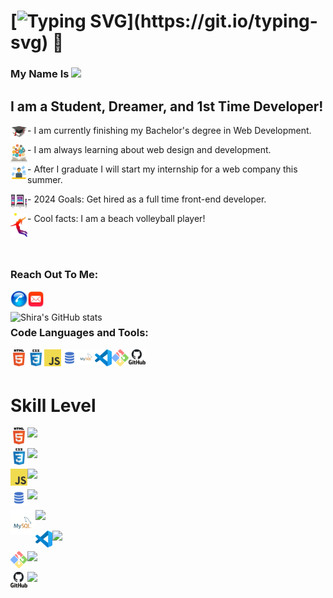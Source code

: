 # [![Typing SVG](https://readme-typing-svg.demolab.com?font=Orbitron&size=24&pause=1000&color=3849F7B6&center=true&random=false&width=435&lines=Welcome+to+my+profile!)](https://git.io/typing-svg) 👋

### My Name Is <img src="https://readme-components.vercel.app/api?component=text&text=%20Shira&fill=linear-gradient%28to%20top%2C%20%99ffff%200%25%2C%20%99ffff%20100%25%29%3B">

## I am a Student, Dreamer, and 1st Time Developer!

<img align="left" alt="degree" width="27px" src="degree-icon.png"/> - I am currently finishing my Bachelor's degree in Web Development.

<img align="left" alt="learn" width="27px" src="learn-icon.jpg"/> - I am always learning about web design and development.

<img align="left" alt="intern" width="27px" src="intern-icon.png"/> - After I graduate I will start my internship for a web company this summer.

<img align="left" alt="job" width="27px" height="24px" src="job-icon.png"/> - 2024 Goals: Get hired as a full time front-end developer.

<img align="left" alt="volly" width="27px" src="volly-icon.png"/> - Cool facts: I am a beach volleyball player!

<br />
<br />

### Reach Out To Me:

<img align="left" alt="Phone" width="27px" src="phone-icon.png"/>
<img align="left" alt="Email" width="27px" src="email-icon.jpg"/>
<br />
<br />

<img align="left" alt="Shira's GitHub stats" src="https://github-readme-stats.vercel.app/api?username=abras32&show_icons=true&hide_border=true"/>

### Code Languages and Tools:

<img align="left" alt="HTML5" width="27px" src="https://raw.githubusercontent.com/github/explore/80688e429a7d4ef2fca1e82350fe8e3517d3494d/topics/html/html.png?"/>
<img align="left" alt="CSS3" width="27px" src="https://raw.githubusercontent.com/github/explore/80688e429a7d4ef2fca1e82350fe8e3517d3494d/topics/css/css.png?"/>
<img align="left" alt="JavaScript" width="27px" src="https://raw.githubusercontent.com/github/explore/80688e429a7d4ef2fca1e82350fe8e3517d3494d/topics/javascript/javascript.png"/>
<img align="left" alt="SQL" width="27px" src="https://raw.githubusercontent.com/github/explore/80688e429a7d4ef2fca1e82350fe8e3517d3494d/topics/sql/sql.png?"/>
<img align="left" alt="MySQL" width="27px" height="24px" src="https://raw.githubusercontent.com/github/explore/80688e429a7d4ef2fca1e82350fe8e3517d3494d/topics/mysql/mysql.png?"/>
<img align="left" alt="Visual Studio Code" width="27px" src="https://raw.githubusercontent.com/github/explore/80688e429a7d4ef2fca1e82350fe8e3517d3494d/topics/visual-studio-code/visual-studio-code.png?"/>
<img align="left" alt="GitBash" width="27px" src="gitbash-icon.png"/>

<img align="left" alt="GitBash" width="27px" src="github-icon.png"/>

<br />
<br />

# Skill Level

<img align="left" alt="HTML5" width="27px" src="https://raw.githubusercontent.com/github/explore/80688e429a7d4ef2fca1e82350fe8e3517d3494d/topics/html/html.png?"/><img  src="https://readme-components.vercel.app/api?component=linearprogress&skill=HTML5&value=100&design=candy&fill=ff66ff">

<img align="left" alt="CSS3" width="27px" src="https://raw.githubusercontent.com/github/explore/80688e429a7d4ef2fca1e82350fe8e3517d3494d/topics/css/css.png?"/><img  src="https://readme-components.vercel.app/api?component=linearprogress&skill=CSS3&value=100&design=candy&fill=9966ff">

<img align="left" alt="JavaScript" width="27px" src="https://raw.githubusercontent.com/github/explore/80688e429a7d4ef2fca1e82350fe8e3517d3494d/topics/javascript/javascript.png"/><img  src="https://readme-components.vercel.app/api?component=linearprogress&skill=JS&value=50&design=candy&fill=3399ff">

<img align="left" alt="SQL" width="27px" src="https://raw.githubusercontent.com/github/explore/80688e429a7d4ef2fca1e82350fe8e3517d3494d/topics/sql/sql.png?"/><img  src="https://readme-components.vercel.app/api?component=linearprogress&skill=SQL&value=50&design=candy&fill=00ffff">

<img align="left" alt="MySQL" width="40px" height="40px" src="https://raw.githubusercontent.com/github/explore/80688e429a7d4ef2fca1e82350fe8e3517d3494d/topics/mysql/mysql.png?"/><img  src="https://readme-components.vercel.app/api?component=linearprogress&skill=MySQL&value=70&design=candy&fill=66cccc">

<img align="left" alt="Visual Studio Code" width="27px" src="https://raw.githubusercontent.com/github/explore/80688e429a7d4ef2fca1e82350fe8e3517d3494d/topics/visual-studio-code/visual-studio-code.png?"/><img  src="https://readme-components.vercel.app/api?component=linearprogress&skill=VS-Code&value=85&design=candy&fill=66ff66">

<img align="left" alt="GitBash" width="27px" src="gitbash-icon.png"/><img  src="https://readme-components.vercel.app/api?component=linearprogress&skill=GitBash&value=100&design=candy&fill=ffff66">

<img align="left" alt="GitBash" width="27px" src="github-icon.png"/><img  src="https://readme-components.vercel.app/api?component=linearprogress&skill=GitHub&value=100&design=candy&fill=ff9999">
